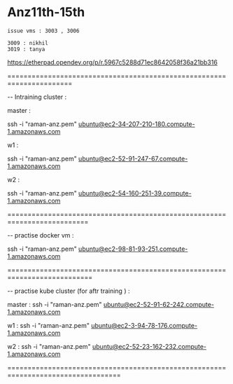 # Anz11th-15th

```
issue vms : 3003 , 3006

3009 : nikhil
3019 : tanya
```



https://etherpad.opendev.org/p/r.5967c5288d71ec8642058f36a21bb316

======================================================================

-- Intraining cluster :

master :

ssh -i "raman-anz.pem" ubuntu@ec2-34-207-210-180.compute-1.amazonaws.com

w1 :

ssh -i "raman-anz.pem" ubuntu@ec2-52-91-247-67.compute-1.amazonaws.com

w2 :

ssh -i "raman-anz.pem" ubuntu@ec2-54-160-251-39.compute-1.amazonaws.com




==========================================================================


-- practise docker vm :

ssh -i "raman-anz.pem" ubuntu@ec2-98-81-93-251.compute-1.amazonaws.com


===========================================================================

-- practise kube cluster (for aftr training ) :

master :
ssh -i "raman-anz.pem" ubuntu@ec2-52-91-62-242.compute-1.amazonaws.com

w1 :
ssh -i "raman-anz.pem" ubuntu@ec2-3-94-78-176.compute-1.amazonaws.com

w2 :
ssh -i "raman-anz.pem" ubuntu@ec2-52-23-162-232.compute-1.amazonaws.com

==================================================================================



